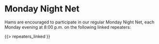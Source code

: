 # Monday Night Net

Hams are encouraged to participate in our regular Monday Night Net,
each Monday evening at 8:00 p.m. on the following linked repeaters:

{{> repeaters_linked }}
